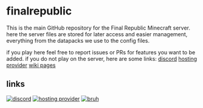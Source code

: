 # finalrepublic
This is the main GitHub repository for the Final Republic Minecraft server. here the server files are stored for later access and easier management, everything from the datapacks we use to the config files.

if you play here feel free to report issues or PRs for features you want to be added.
if you do not play on the server, here are some links:
[discord](https://discord.gg/2PxCfY9jRd) [hosting provider](https://exaroton.com/) [wiki pages](https://discord.com/channels/969376256640569474/1104113680083337237)

## links
<a href="https://discord.gg/MX5fWws7wE"><img src="https://img.shields.io/discord/969376256640569474?label=discord&color=%235865F2" alt="discord"></a>
<a href="https://exaroton.com"><img src="https://img.shields.io/badge/hosting_provider-exaroton-lime.png" alt="hosting provider"></a>
<a href=""><img src="https://img.shields.io/badge/holy_shit-dj_is_trans-590481" alt="bruh"></a>
